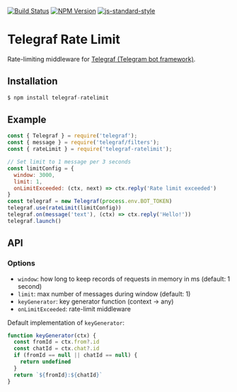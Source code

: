 [![Build Status](https://img.shields.io/travis/telegraf/telegraf-ratelimit.svg?branch=master&style=flat-square)](https://travis-ci.org/telegraf/telegraf-ratelimit)
[![NPM Version](https://img.shields.io/npm/v/telegraf-ratelimit.svg?style=flat-square)](https://www.npmjs.com/package/telegraf-ratelimit)
[![js-standard-style](https://img.shields.io/badge/code%20style-standard-brightgreen.svg?style=flat-square)](http://standardjs.com/)

# Telegraf Rate Limit

Rate-limiting middleware for [Telegraf (Telegram bot framework)](https://github.com/telegraf/telegraf).

## Installation

```js
$ npm install telegraf-ratelimit
```

## Example
  
```js
const { Telegraf } = require('telegraf');
const { message } = require('telegraf/filters');
const { rateLimit } = require('telegraf-ratelimit');

// Set limit to 1 message per 3 seconds
const limitConfig = {
  window: 3000,
  limit: 1,
  onLimitExceeded: (ctx, next) => ctx.reply('Rate limit exceeded')
}
const telegraf = new Telegraf(process.env.BOT_TOKEN)
telegraf.use(rateLimit(limitConfig))
telegraf.on(message('text'), (ctx) => ctx.reply('Hello!'))
telegraf.launch()

```

## API

### Options

* `window`: how long to keep records of requests in memory in ms (default: 1 second)
* `limit`: max number of messages during window (default: 1)
* `keyGenerator`: key generator function (context -> any)
* `onLimitExceeded`: rate-limit middleware

Default implementation of `keyGenerator`:

```js
function keyGenerator(ctx) {
  const fromId = ctx.from?.id
  const chatId = ctx.chat?.id
  if (fromId == null || chatId == null) {
    return undefined
  }
  return `${fromId}:${chatId}`
}
```
